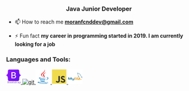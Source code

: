 <h3 align="center">Java Junior Developer</h3>

- 📫 How to reach me **moranfcnddev@gmail.com**

- ⚡ Fun fact **my career in programming started in 2019. I am currently looking for a job**


<h3 align="left">Languages and Tools:</h3>
<p align="left"> <a href="https://www.w3schools.com/bootstrap5" target="_blank"> <img src="https://raw.githubusercontent.com/devicons/devicon/master/icons/bootstrap/bootstrap-original-wordmark.svg" alt="bootstrap-5" width="40" height="40"/> </a> <a href="https://git-scm.com/" target="_blank"> <img src="https://www.vectorlogo.zone/logos/git-scm/git-scm-icon.svg" alt="git" width="40" height="40"/> </a> <a href="https://www.java.com" target="_blank"> <img src="https://raw.githubusercontent.com/devicons/devicon/master/icons/java/java-original.svg" alt="java" width="40" height="40"/> </a> <a href="https://developer.mozilla.org/en-US/docs/Web/JavaScript" target="_blank"> <img src="https://raw.githubusercontent.com/devicons/devicon/master/icons/javascript/javascript-original.svg" alt="javascript" width="40" height="40"/> </a> <a href="https://www.mysql.com/" target="_blank"> <img src="https://raw.githubusercontent.com/devicons/devicon/master/icons/mysql/mysql-original-wordmark.svg" alt="mysql" width="40" height="40"/> </a> </p>
